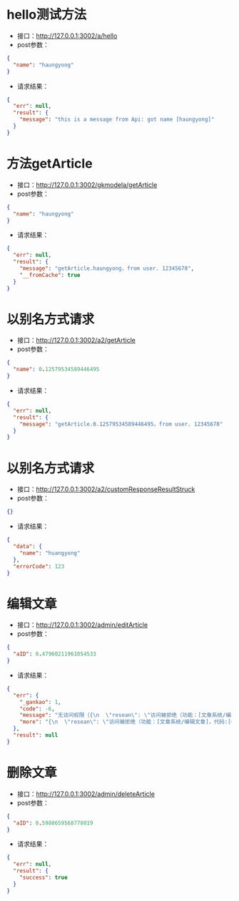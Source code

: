 # hello测试方法 #- 接口：http://127.0.0.1:3002/a/hello- post参数：```json{
  "name": "haungyong"
}```- 请求结果：```json{
  "err": null,
  "result": {
    "message": "this is a message from Api: got name [haungyong]"
  }
}```
# 方法getArticle #- 接口：http://127.0.0.1:3002/gkmodela/getArticle- post参数：```json{
  "name": "haungyong"
}```- 请求结果：```json{
  "err": null,
  "result": {
    "message": "getArticle.haungyong，from user. 12345678",
    "__fromCache": true
  }
}```
# 以别名方式请求 #- 接口：http://127.0.0.1:3002/a2/getArticle- post参数：```json{
  "name": 0.12579534589446495
}```- 请求结果：```json{
  "err": null,
  "result": {
    "message": "getArticle.0.12579534589446495，from user. 12345678"
  }
}```
# 以别名方式请求 #- 接口：http://127.0.0.1:3002/a2/customResponseResultStruck- post参数：```json{}```- 请求结果：```json{
  "data": {
    "name": "huangyong"
  },
  "errorCode": 123
}```
# 编辑文章 #- 接口：http://127.0.0.1:3002/admin/editArticle- post参数：```json{
  "aID": 0.47960211961054533
}```- 请求结果：```json{
  "err": {
    "_gankao": 1,
    "code": -6,
    "message": "无访问权限（{\n  \"resean\": \"访问被拒绝（功能：[文章系统/编辑文章]，代码:[GKModelA.editArticle]，原因：未授权）\"\n}）",
    "more": "{\n  \"resean\": \"访问被拒绝（功能：[文章系统/编辑文章]，代码:[GKModelA.editArticle]，原因：未授权）\"\n}"
  },
  "result": null
}```
# 删除文章 #- 接口：http://127.0.0.1:3002/admin/deleteArticle- post参数：```json{
  "aID": 0.5988659568778019
}```- 请求结果：```json{
  "err": null,
  "result": {
    "success": true
  }
}```